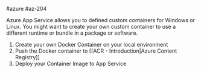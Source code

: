#azure #az-204 

Azure App Service allows you to defined custom containers for Windows or Linux.
You might want to create your own custom container to use a different runtime or bundle in a package or software.

1. Create your own Docker Container on your local environment
2. Push the Docker container to [[ACR - Introduction|Azure Content Registry]]
3. Deploy your Container Image to App Service
